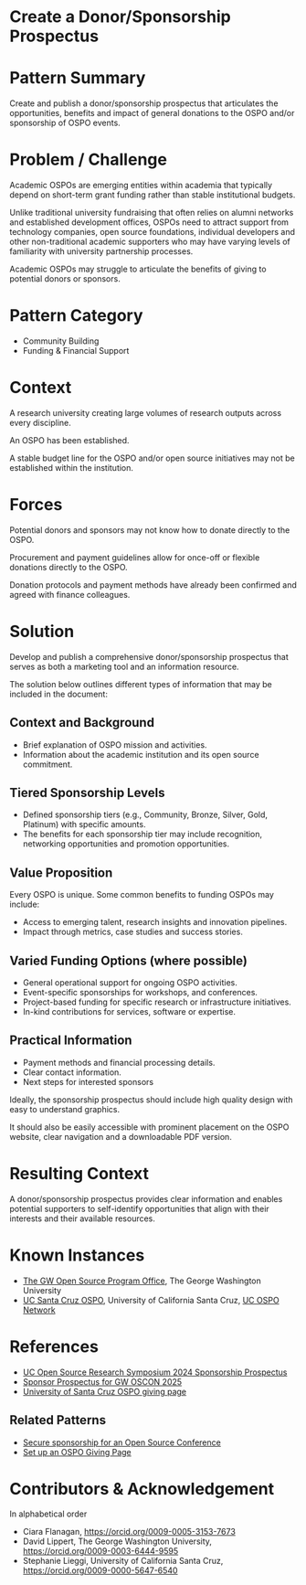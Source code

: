 # Create a Donor/Sponsorship Prospectus

# Pattern Summary
Create and publish a donor/sponsorship prospectus that articulates the opportunities, benefits and impact of general donations to the OSPO and/or sponsorship of OSPO events. 

# Problem / Challenge
Academic OSPOs are emerging entities within academia that typically depend on short-term grant funding rather than stable institutional budgets.

Unlike traditional university fundraising that often relies on alumni networks and established development offices, OSPOs need to attract support from technology companies, open source foundations, individual developers and other non-traditional academic supporters who may have varying levels of familiarity with university partnership processes.

Academic OSPOs may struggle to articulate the benefits of giving to potential donors or sponsors.

# Pattern Category

- Community Building
- Funding & Financial Support
   
# Context
A research university creating large volumes of research outputs across every discipline.

An OSPO has been established.

A stable budget line for the OSPO and/or open source initiatives may not be established within the institution.

# Forces
Potential donors and sponsors may not know how to donate directly to the OSPO.

Procurement and payment guidelines allow for once-off or flexible donations directly to the OSPO.

Donation protocols and payment methods have already been confirmed and agreed with finance colleagues. 

# Solution
Develop and publish a comprehensive donor/sponsorship prospectus that serves as both a marketing tool and an information resource. 

The solution below outlines different types of information that may be included in the document:

## Context and Background
* Brief explanation of OSPO mission and activities.
* Information about the academic institution and its open source commitment.

## Tiered Sponsorship Levels
* Defined sponsorship tiers (e.g., Community, Bronze, Silver, Gold, Platinum) with specific amounts.
* The benefits for each sponsorship tier may include recognition, networking opportunities and promotion opportunities.

## Value Proposition
Every OSPO is unique. Some common benefits to funding OSPOs may include:
* Access to emerging talent, research insights and innovation pipelines.
* Impact through metrics, case studies and success stories.

## Varied Funding Options (where possible)
* General operational support for ongoing OSPO activities.
* Event-specific sponsorships for workshops, and conferences.
* Project-based funding for specific research or infrastructure initiatives.
* In-kind contributions for services, software or expertise.

## Practical Information
* Payment methods and financial processing details.
* Clear contact information.
* Next steps for interested sponsors

Ideally, the sponsorship prospectus should include high quality design with easy to understand graphics. 

It should also be easily accessible with prominent placement on the OSPO website, clear navigation and a downloadable PDF version.

# Resulting Context
A donor/sponsorship prospectus provides clear information and enables potential supporters to self-identify opportunities that align with their interests and their available resources.

# Known Instances
* [The GW Open Source Program Office](https://ospo.gwu.edu/), The George Washington University
* [UC Santa Cruz OSPO](https://ucsc-ospo.github.io/), University of California Santa Cruz, [UC OSPO Network](https://ucospo.net/about/)  

# References
* [UC Open Source Research Symposium 2024 Sponsorship Prospectus](https://drive.google.com/file/d/1cgxd-DRan9hC1JV2zefeHuXqWZpcRAsf/view)
* [Sponsor Prospectus for GW OSCON 2025](https://gwu.box.com/s/t85385ljfie6ixtt0zxx2mnw6nxh40mx)
* [University of Santa Cruz OSPO giving page](https://ucsc-ospo.github.io/bankinfo/)

## Related Patterns
* [Secure sponsorship for an Open Source Conference](https://github.com/CURIOSSorg/curioss-patterns/blob/b17321be288388d6cc4b85c0603d16813f92035f/secure-sponsorship-for-an-open-source-conference.md)
* [Set up an OSPO Giving Page](https://github.com/CURIOSSorg/curioss-patterns/blob/main/set-up-an-ospo-giving-page.md)

# Contributors & Acknowledgement
In alphabetical order

* Ciara Flanagan, https://orcid.org/0009-0005-3153-7673
* David Lippert, The George Washington University, https://orcid.org/0009-0003-6444-9595
* Stephanie Lieggi, University of California Santa Cruz, https://orcid.org/0009-0000-5647-6540

